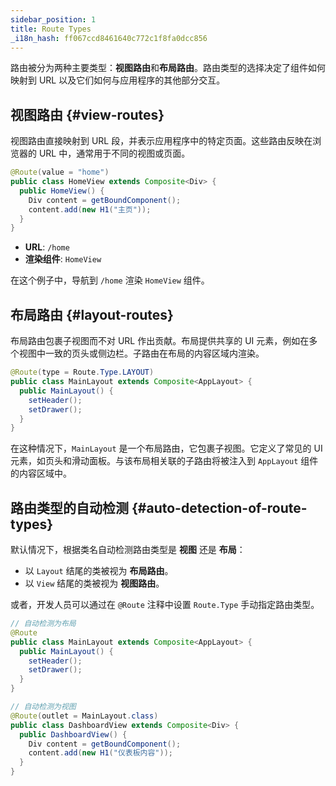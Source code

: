 ```yaml
---
sidebar_position: 1
title: Route Types
_i18n_hash: ff067ccd8461640c772c1f8fa0dcc856
---
```

路由被分为两种主要类型：**视图路由**和**布局路由**。路由类型的选择决定了组件如何映射到 URL 以及它们如何与应用程序的其他部分交互。

## 视图路由 {#view-routes}

视图路由直接映射到 URL 段，并表示应用程序中的特定页面。这些路由反映在浏览器的 URL 中，通常用于不同的视图或页面。

```java
@Route(value = "home")
public class HomeView extends Composite<Div> {
  public HomeView() {
    Div content = getBoundComponent();
    content.add(new H1("主页"));
  }
}
```

- **URL**: `/home`
- **渲染组件**: `HomeView`

在这个例子中，导航到 `/home` 渲染 `HomeView` 组件。

## 布局路由 {#layout-routes}

布局路由包裹子视图而不对 URL 作出贡献。布局提供共享的 UI 元素，例如在多个视图中一致的页头或侧边栏。子路由在布局的内容区域内渲染。

```java
@Route(type = Route.Type.LAYOUT)
public class MainLayout extends Composite<AppLayout> {
  public MainLayout() {
    setHeader();
    setDrawer();
  }
}
```

在这种情况下，`MainLayout` 是一个布局路由，它包裹子视图。它定义了常见的 UI 元素，如页头和滑动面板。与该布局相关联的子路由将被注入到 `AppLayout` 组件的内容区域中。

## 路由类型的自动检测 {#auto-detection-of-route-types}

默认情况下，根据类名自动检测路由类型是 **视图** 还是 **布局**：

- 以 `Layout` 结尾的类被视为 **布局路由**。
- 以 `View` 结尾的类被视为 **视图路由**。

或者，开发人员可以通过在 `@Route` 注释中设置 `Route.Type` 手动指定路由类型。

```java
// 自动检测为布局
@Route
public class MainLayout extends Composite<AppLayout> {
  public MainLayout() {
    setHeader();
    setDrawer();
  }
}
```

```java
// 自动检测为视图
@Route(outlet = MainLayout.class)
public class DashboardView extends Composite<Div> {
  public DashboardView() {
    Div content = getBoundComponent();
    content.add(new H1("仪表板内容"));
  }
}
```
